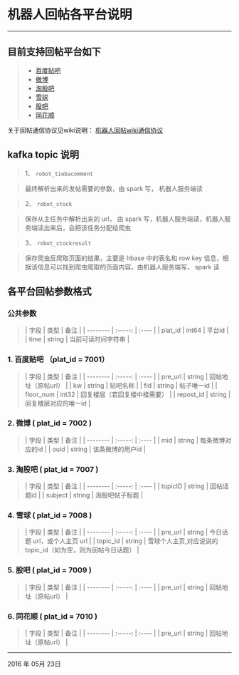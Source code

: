 ﻿# 机器人回帖各平台说明
---

## 目前支持回帖平台如下

> * [百度贴吧](http://tieba.baidu.com/) 
> * [微博](http://www.weibo.com/)
> * [淘股吧](http://www.taoguba.com.cn/)
> * [雪球](https://xueqiu.com/2226355683)
> * [股吧](http://guba.eastmoney.com/)
> * [同花顺](http://www.10jqka.com.cn/)

关于回帖通信协议见wiki说明： [机器人回帖wiki通信协议](http://wiki.smartdata-x.com/index.php/PluginsSvcRobotTask)


## kafka **topic** 说明

> 1、  `robot_tiebacomment`  

> 最终解析出来的发帖需要的参数，由 spark 写， 机器人服务端读 

> 2、 `robot_stock`   

> 保存从主任务中解析出来的 url， 由 spark 写，机器人服务端读，机器人服务端读出来后，会把该任务分配给爬虫

> 3、 `robot_stockresult`

> 保存爬虫反爬取页面的结果，主要是 hbase 中的表名和 row key 信息，根据该信息可以找到爬虫爬取的页面内容。由机器人服务端写， spark 读


## 各平台回帖参数格式

###  公共参数
> | 字段      |  类型   |  备注  |
| --------  | :-----: | :---- |
| plat_id   | int64  |  平台id |
| time   | string  |  当前可读时间字符串 |


### 1. 百度贴吧 （plat_id = 7001）
>| 字段      |  类型   |  备注  |
| --------  | :-----: | :---- |
| pre_url   | string |  回帖地址（原帖url） |
| kw        | string |  贴吧名称 |
| fid       | string |  帖子唯一id |
| floor_num | int32  |  回复楼层（若回复楼中楼需要） |
| repost_id | string |  回复楼层对应的唯一id |

### 2. 微博 ( plat_id = 7002 )

>| 字段    |  类型  |  备注  |
| --------  | :-----: | :---- |
| mid  | string | 每条微博对应的id |
| ouid  | string | 该条微博的用户id |

### 3. 淘股吧 ( plat_id = 7007 )

>| 字段    |  类型  |  备注  |
| --------  | :-----: | :---- |
| topicID   | string | 回帖话题id |
| subject   | string | 淘股吧帖子标题 |

### 4. 雪球 ( plat_id = 7008 )

>| 字段    |  类型  |  备注  |
| --------  | :-----: | :---- |
| pre_url   | string |  今日话题 url，或个人主页 url |
| topic_id  | string | 雪球个人主页,对应说说的 topic_id（如为空，则为回帖今日话题） |

### 5. 股吧 ( plat_id = 7009 )

>| 字段    |  类型  |  备注  |
| --------  | :-----: | :---- |
| pre_url   | string |  回帖地址（原帖url） |

### 6. 同花顺 ( plat_id = 7010 )

>| 字段    |  类型  |  备注  |
| --------  | :-----: | :---- |
| pre_url   | string |  回帖地址（原帖url） |

------  
2016 年 05月 23日    

    
 
